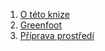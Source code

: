 1. [O&nbsp;této knize](01_o-knize.md)
2. [Greenfoot](02_greenfoot.md)
3. [Příprava prostředí](03_priprava.md)